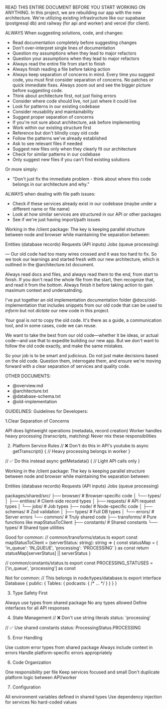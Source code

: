 READ THIS ENTIRE DOCUMENT BEFORE YOU START WORKING ON ANYTHING.
In this project, we are rebuilding our app with the new architecture. We're utilizing existing infrastructure like our supabase (postgresql db) and railway (for api and worker) and vercel (for client). 

ALWAYS
When suggesting solutions, code, and changes:
- Read documentation completely before suggesting changes
- Don't over-interpret single lines of documentation
- Question my assumptions when they lead to major refactors
- Question your assumptions when they lead to major refactors
- Always read the entire file from start to finish
- Always finish reading a file before taking action
- Always keep separation of concerns in mind. Every time you suggest code, you must first consider separation of concerns. No patches or quick immediate fixes. Always zoom out and see the bigger picture before suggesting code.
- Think about architecture first, not just fixing errors
- Consider where code should live, not just where it could live
- Look for patterns in our existing codebase
- Consider reusability and maintainability
- Suggest proper separation of concerns
- If you're not sure about architecture, ask before implementing
- Work within our existing structure first
- Reference but don't blindly copy old code
- Follow the patterns we've already established
- Ask to see relevant files if needed
- Suggest new files only when they clearly fit our architecture
- Check for similar patterns in our codebase
- Only suggest new files if you can't find existing solutions

Or more simply:
- "Don't just fix the immediate problem - think about where this code belongs in our architecture and why."


ALWAYS when dealing with file path issues:
- Check if these services already exist in our codebase (maybe under a different name or file name)
- Look at how similar services are structured in our API or other packages
- See if we're just having import/path issues


Working in the /client package:
The key is keeping parallel structure between node and browser while maintaining the separation between:

Entities (database records)
Requests (API inputs)
Jobs (queue processing)

—
Our old code had too many wires crossed and it was too hard to fix. So we took our learnings and started fresh with our new architecture, which is outlined in the @architecture.txt document. 

Always read docs and files, and always read them to the end, from start to finish. If you don't read the whole file from the start, then recognize that, and read it from the bottom. Always finish it before taking action to gain maximum context and undersatnding. 

I've put together an old implementation documentation folder @docs/old-implementation that includes snippets from our old code that can be used to *inform* but not *dictate* our new code in this project. 

Your goal is *not* to copy the old code. It's there as a guide, a communication tool, and in some cases, code we can reuse.

We want to take the best from our old code—whether it be ideas, or actual code—and use that to expedite building our new app. But we don't want to follow the old code exactly, and make the same mistakes. 

So your job is to be smart and judicious. Do not just make decisions based on the old code. Question them, interrogate them, and ensure we're moving forward with a clear separation of services and quality code.


OTHER DOCUMENTS:
- @overview.md
- @architecture.txt
- @database-schema.txt
- @old-implementation


GUIDELINES:
Guidelines for Developers:

1.Clear Separation of Concerns

API does lightweight operations (metadata, record creation)
Worker handles heavy processing (transcripts, matching)
Never mix these responsibilities

2. Platform Service Rules
// ❌ Don't do this in API's youtube.ts
async getTranscript() {
  // Heavy processing belongs in worker
}

// ✅ Do this instead
async getMetadata() {
  // Light API calls only
}

Working in the /client package:
The key is keeping parallel structure between node and browser while maintaining the separation between:

Entities (database records)
Requests (API inputs)
Jobs (queue processing)

packages/shared/src/
├── browser/                # Browser-specific code
│   └── types/
│       ├── entities/      # Client-side record types
│       ├── requests/      # API request types
│       └── jobs/          # Job types
├── node/                  # Node-specific code
│   ├── schemas/          # Zod validation
│   ├── types/            # Full DB types
│   └── errors/           # Server errors
└── common/               # Truly shared code
    ├── transforms/       # Pure functions like mapStatusToClient
    ├── constants/        # Shared constants
    └── types/            # Shared type utilities

Good for common: 
// common/transforms/status.ts
export const mapStatusToClient = (serverStatus: string): string => {
  const statusMap = {
    'in_queue': 'IN_QUEUE',
    'processing': 'PROCESSING'
  } as const
  return statusMap[serverStatus] || serverStatus
}

// common/constants/status.ts
export const PROCESSING_STATUSES = ['in_queue', 'processing'] as const


Not for common:
// This belongs in node/types/database.ts
export interface Database {
  public: {
    Tables: {
      podcasts: { /* ... */ }
    }
  }
}



3. Type Safety First

Always use types from shared package
No any types allowed
Define interfaces for all API responses


4. State Management
// ❌ Don't use string literals
status: 'processing'

// ✅ Use shared constants
status: ProcessingStatus.PROCESSING


5. Error Handling

Use custom error types from shared package
Always include context in errors
Handle platform-specific errors appropriately


6. Code Organization

One responsibility per file
Keep services focused and small
Don't duplicate platform logic between API/worker


7. Configuration

All environment variables defined in shared types
Use dependency injection for services
No hard-coded values
